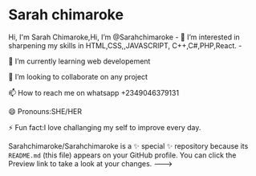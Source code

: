 <!DOCTYPE html>
<html>
<head>
<h1>Sarah chimaroke</h1>
<SECTION>
<p>Hi, I'm Sarah Chimaroke,Hi, I’m @Sarahchimaroke - 👀 I’m interested in sharpening my skills in HTML,CSS,,JAVASCRIPT, C++,C#,PHP,React. -</p>
     <p> 🌱 I’m currently learning web developement</p>
    <p>💞️ I’m looking to collaborate on any project</p>
    <p>📫 How to reach me on whatsapp +2349046379131 </p>
     <p>😄 Pronouns:SHE/HER</p>
     <p>⚡ Fun fact:I love challanging my self to improve every day.</p>
     
Sarahchimaroke/Sarahchimaroke is a ✨ special ✨ repository because its `README.md` (this file) appears on your GitHub profile.
You can click the Preview link to take a look at your changes.
--->
